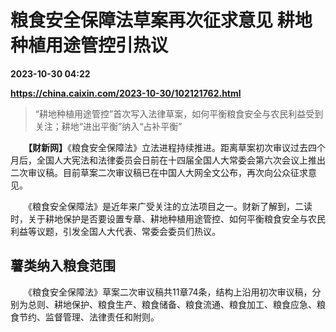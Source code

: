 # 粮食安全保障法草案再次征求意见 耕地种植用途管控引热议

**2023-10-30 04:22**

**https://china.caixin.com/2023-10-30/102121762.html**

> “耕地种植用途管控”首次写入法律草案，如何平衡粮食安全与农民利益受到关注；耕地“进出平衡”纳入“占补平衡”

  

　　**【财新网】**《粮食安全保障法》立法进程持续推进。距离草案初次审议过去四个月后，全国人大宪法和法律委员会日前在十四届全国人大常委会第六次会议上推出二次审议稿。目前草案二次审议稿已在中国人大网全文公布，再次向公众征求意见。

　　《粮食安全保障法》是近年来广受关注的立法项目之一。财新了解到，二读时，关于耕地保护是否要设置专章、耕地种植用途管控、如何平衡粮食安全与农民利益等议题，引发全国人大代表、常委会委员们热议。

薯类纳入粮食范围
--------

　　《粮食安全保障法》草案二次审议稿共11章74条，结构上沿用初次审议稿，分别为总则、耕地保护、粮食生产、粮食储备、粮食流通、粮食加工、粮食应急、粮食节约、监督管理、法律责任和附则。